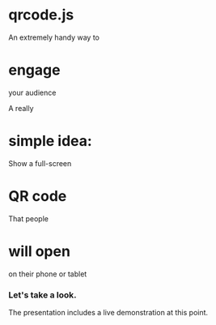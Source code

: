# qrcode.js


An extremely handy way to
# engage
your audience


A really
# simple idea:


Show a full-screen
# QR code


That people
# will open
on their phone or tablet


### Let's take a look.


The presentation includes a live demonstration at this point.
